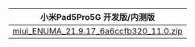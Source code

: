 | 小米Pad5Pro5G  开发版/内测版    |
| ---- |
| [miui_ENUMA_21.9.17_6a6ccfb320_11.0.zip](https://hugeota.d.miui.com/21.9.17/miui_ENUMA_21.9.17_6a6ccfb320_11.0.zip)    |
